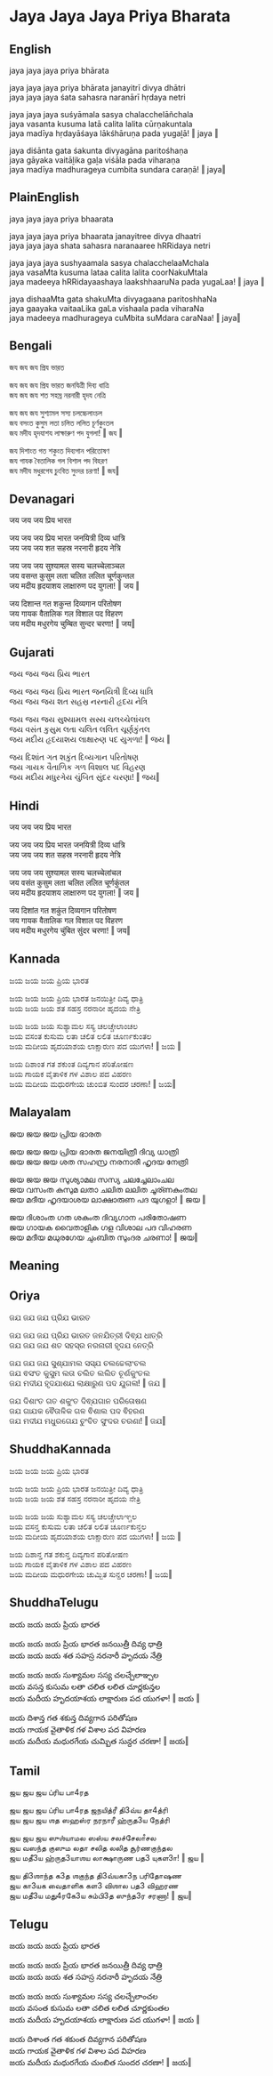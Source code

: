 # Jaya Jaya Jaya Priya Bharata


## English

jaya jaya jaya priya bhārata  

jaya jaya jaya priya bhārata janayitrī divya dhātri  
jaya jaya jaya śata sahasra naranārī hṛdaya netri  

jaya jaya jaya suśyāmala sasya chalacchelāñchala  
jaya vasanta kusuma latā calita lalita cūrṇakuntala  
jaya madīya hṛdayāśaya lākśhāruṇa pada yugaḻā! ‖ jaya ‖  

jaya diśānta gata śakunta divyagāna paritośhaṇa  
jaya gāyaka vaitāḻika gaḻa viśāla pada viharaṇa  
jaya madīya madhurageya cumbita sundara caraṇā! ‖ jaya‖  


## PlainEnglish

jaya jaya jaya priya bhaarata  

jaya jaya jaya priya bhaarata janayitree divya dhaatri  
jaya jaya jaya shata sahasra naranaaree hRRidaya netri  

jaya jaya jaya sushyaamala sasya chalacchelaaMchala  
jaya vasaMta kusuma lataa calita lalita coorNakuMtala  
jaya madeeya hRRidayaashaya laakshhaaruNa pada yugaLaa! ‖ jaya ‖  

jaya dishaaMta gata shakuMta divyagaana paritoshhaNa  
jaya gaayaka vaitaaLika gaLa vishaala pada viharaNa  
jaya madeeya madhurageya cuMbita suMdara caraNaa! ‖ jaya‖  


## Bengali

জয জয জয প্রিয ভারত  

জয জয জয প্রিয ভারত জনযিত্রী দিব্য ধাত্রি  
জয জয জয শত সহস্র নরনারী হৃদয নেত্রি  

জয জয জয সুশ্যামল সস্য চলচ্চেলাংচল  
জয বসংত কুসুম লতা চলিত ললিত চূর্ণকুংতল  
জয মদীয হৃদযাশয লাক্ষারুণ পদ যুগলা! ‖ জয ‖  

জয দিশাংত গত শকুংত দিব্যগান পরিতোষণ  
জয গাযক বৈতালিক গল বিশাল পদ বিহরণ  
জয মদীয মধুরগেয চুংবিত সুংদর চরণা! ‖ জয‖  


## Devanagari

जय जय जय प्रिय भारत  

जय जय जय प्रिय भारत जनयित्री दिव्य धात्रि  
जय जय जय शत सहस्र नरनारी हृदय नेत्रि  

जय जय जय सुश्यामल सस्य चलच्चेलाञ्चल  
जय वसन्त कुसुम लता चलित ललित चूर्णकुन्तल  
जय मदीय हृदयाशय लाक्षारुण पद युगला! ‖ जय ‖  

जय दिशान्त गत शकुन्त दिव्यगान परितोषण  
जय गायक वैतालिक गल विशाल पद विहरण  
जय मदीय मधुरगेय चुम्बित सुन्दर चरणा! ‖ जय‖  


## Gujarati

જય જય જય પ્રિય ભારત  

જય જય જય પ્રિય ભારત જનયિત્રી દિવ્ય ધાત્રિ  
જય જય જય શત સહસ્ર નરનારી હૃદય નેત્રિ  

જય જય જય સુશ્યામલ સસ્ય ચલચ્ચેલાંચલ  
જય વસંત કુસુમ લતા ચલિત લલિત ચૂર્ણકુંતલ  
જય મદીય હૃદયાશય લાક્ષારુણ પદ યુગળા! ‖ જય ‖  

જય દિશાંત ગત શકુંત દિવ્યગાન પરિતોષણ  
જય ગાયક વૈતાળિક ગળ વિશાલ પદ વિહરણ  
જય મદીય મધુરગેય ચુંબિત સુંદર ચરણા! ‖ જય‖  


## Hindi

जय जय जय प्रिय भारत  

जय जय जय प्रिय भारत जनयित्री दिव्य धात्रि  
जय जय जय शत सहस्र नरनारी हृदय नेत्रि  

जय जय जय सुश्यामल सस्य चलच्चेलांचल  
जय वसंत कुसुम लता चलित ललित चूर्णकुंतल  
जय मदीय हृदयाशय लाक्षारुण पद युगला! ‖ जय ‖  

जय दिशांत गत शकुंत दिव्यगान परितोषण  
जय गायक वैतालिक गल विशाल पद विहरण  
जय मदीय मधुरगेय चुंबित सुंदर चरणा! ‖ जय‖  


## Kannada

ಜಯ ಜಯ ಜಯ ಪ್ರಿಯ ಭಾರತ  

ಜಯ ಜಯ ಜಯ ಪ್ರಿಯ ಭಾರತ ಜನಯಿತ್ರೀ ದಿವ್ಯ ಧಾತ್ರಿ  
ಜಯ ಜಯ ಜಯ ಶತ ಸಹಸ್ರ ನರನಾರೀ ಹೃದಯ ನೇತ್ರಿ  

ಜಯ ಜಯ ಜಯ ಸುಶ್ಯಾಮಲ ಸಸ್ಯ ಚಲಚ್ಚೇಲಾಂಚಲ  
ಜಯ ವಸಂತ ಕುಸುಮ ಲತಾ ಚಲಿತ ಲಲಿತ ಚೂರ್ಣಕುಂತಲ  
ಜಯ ಮದೀಯ ಹೃದಯಾಶಯ ಲಾಕ್ಷಾರುಣ ಪದ ಯುಗಳಾ! ‖ ಜಯ ‖  

ಜಯ ದಿಶಾಂತ ಗತ ಶಕುಂತ ದಿವ್ಯಗಾನ ಪರಿತೋಷಣ  
ಜಯ ಗಾಯಕ ವೈತಾಳಿಕ ಗಳ ವಿಶಾಲ ಪದ ವಿಹರಣ  
ಜಯ ಮದೀಯ ಮಧುರಗೇಯ ಚುಂಬಿತ ಸುಂದರ ಚರಣಾ! ‖ ಜಯ‖  


## Malayalam

ജയ ജയ ജയ പ്രിയ ഭാരത  

ജയ ജയ ജയ പ്രിയ ഭാരത ജനയിത്രീ ദിവ്യ ധാത്രി  
ജയ ജയ ജയ ശത സഹസ്ര നരനാരീ ഹൃദയ നേത്രി  

ജയ ജയ ജയ സുശ്യാമല സസ്യ ചലച്ചേലാംചല  
ജയ വസംത കുസുമ ലതാ ചലിത ലലിത ചൂര്ണകുംതല  
ജയ മദീയ ഹൃദയാശയ ലാക്ഷാരുണ പദ യുഗളാ! ‖ ജയ ‖  

ജയ ദിശാംത ഗത ശകുംത ദിവ്യഗാന പരിതോഷണ  
ജയ ഗായക വൈതാളിക ഗള വിശാല പദ വിഹരണ  
ജയ മദീയ മധുരഗേയ ചുംബിത സുംദര ചരണാ! ‖ ജയ‖  


## Meaning

## Oriya

ଜଯ ଜଯ ଜଯ ପ୍ରିଯ ଭାରତ  

ଜଯ ଜଯ ଜଯ ପ୍ରିଯ ଭାରତ ଜନଯିତ୍ରୀ ଦିଵ୍ଯ ଧାତ୍ରି  
ଜଯ ଜଯ ଜଯ ଶତ ସହସ୍ର ନରନାରୀ ହୃଦଯ ନେତ୍ରି  

ଜଯ ଜଯ ଜଯ ସୁଶ୍ଯାମଲ ସସ୍ଯ ଚଲଚ୍ଚେଲାଂଚଲ  
ଜଯ ଵସଂତ କୁସୁମ ଲତା ଚଲିତ ଲଲିତ ଚୂର୍ଣକୁଂତଲ  
ଜଯ ମଦୀଯ ହୃଦଯାଶଯ ଲାକ୍ଷାରୁଣ ପଦ ଯୁଗଳା! ‖ ଜଯ ‖  

ଜଯ ଦିଶାଂତ ଗତ ଶକୁଂତ ଦିଵ୍ଯଗାନ ପରିତୋଷଣ  
ଜଯ ଗାଯକ ଵୈତାଳିକ ଗଳ ଵିଶାଲ ପଦ ଵିହରଣ  
ଜଯ ମଦୀଯ ମଧୁରଗେଯ ଚୁଂବିତ ସୁଂଦର ଚରଣା! ‖ ଜଯ‖  


## ShuddhaKannada

ಜಯ ಜಯ ಜಯ ಪ್ರಿಯ ಭಾರತ  

ಜಯ ಜಯ ಜಯ ಪ್ರಿಯ ಭಾರತ ಜನಯಿತ್ರೀ ದಿವ್ಯ ಧಾತ್ರಿ  
ಜಯ ಜಯ ಜಯ ಶತ ಸಹಸ್ರ ನರನಾರೀ ಹೃದಯ ನೇತ್ರಿ  

ಜಯ ಜಯ ಜಯ ಸುಶ್ಯಾಮಲ ಸಸ್ಯ ಚಲಚ್ಚೇಲಾಞ್ಚಲ  
ಜಯ ವಸನ್ತ ಕುಸುಮ ಲತಾ ಚಲಿತ ಲಲಿತ ಚೂರ್ಣಕುನ್ತಲ  
ಜಯ ಮದೀಯ ಹೃದಯಾಶಯ ಲಾಕ್ಷಾರುಣ ಪದ ಯುಗಳಾ! ‖ ಜಯ ‖  

ಜಯ ದಿಶಾನ್ತ ಗತ ಶಕುನ್ತ ದಿವ್ಯಗಾನ ಪರಿತೋಷಣ  
ಜಯ ಗಾಯಕ ವೈತಾಳಿಕ ಗಳ ವಿಶಾಲ ಪದ ವಿಹರಣ  
ಜಯ ಮದೀಯ ಮಧುರಗೇಯ ಚುಮ್ಬಿತ ಸುನ್ದರ ಚರಣಾ! ‖ ಜಯ‖  


## ShuddhaTelugu

జయ జయ జయ ప్రియ భారత  

జయ జయ జయ ప్రియ భారత జనయిత్రీ దివ్య ధాత్రి  
జయ జయ జయ శత సహస్ర నరనారీ హృదయ నేత్రి  

జయ జయ జయ సుశ్యామల సస్య చలచ్చేలాఞ్చల  
జయ వసన్త కుసుమ లతా చలిత లలిత చూర్ణకున్తల  
జయ మదీయ హృదయాశయ లాక్షారుణ పద యుగళా! ‖ జయ ‖  

జయ దిశాన్త గత శకున్త దివ్యగాన పరితోషణ  
జయ గాయక వైతాళిక గళ విశాల పద విహరణ  
జయ మదీయ మధురగేయ చుమ్బిత సున్దర చరణా! ‖ జయ‖  


## Tamil

ஜய ஜய ஜய ப்ரிய பா4ரத  

ஜய ஜய ஜய ப்ரிய பா4ரத ஜநயித்ரீ தி3வ்ய தா4த்ரி  
ஜய ஜய ஜய ஶத ஸஹஸ்ர நரநாரீ ஹ்ருத3ய நேத்ரி  

ஜய ஜய ஜய ஸுஶ்யாமல ஸஸ்ய சலச்சேலாஂசல  
ஜய வஸந்த குஸும லதா சலித லலித சூர்ணகுந்தல  
ஜய மதீ3ய ஹ்ருத3யாஶய லாக்ஷாருண பத3 யுகள3ா! ‖ ஜய ‖  

ஜய தி3ஶாந்த க3த ஶகுந்த தி3வ்யகா3ந பரிதோஷண  
ஜய கா3யக வைதாளிக கள3 விஶால பத3 விஹரண  
ஜய மதீ3ய மது4ரகே3ய சும்பி3த ஸுந்த3ர சரணா! ‖ ஜய‖  


## Telugu

జయ జయ జయ ప్రియ భారత  

జయ జయ జయ ప్రియ భారత జనయిత్రీ దివ్య ధాత్రి  
జయ జయ జయ శత సహస్ర నరనారీ హృదయ నేత్రి  

జయ జయ జయ సుశ్యామల సస్య చలచ్చేలాంచల  
జయ వసంత కుసుమ లతా చలిత లలిత చూర్ణకుంతల  
జయ మదీయ హృదయాశయ లాక్షారుణ పద యుగళా! ‖ జయ ‖  

జయ దిశాంత గత శకుంత దివ్యగాన పరితోషణ  
జయ గాయక వైతాళిక గళ విశాల పద విహరణ  
జయ మదీయ మధురగేయ చుంబిత సుందర చరణా! ‖ జయ‖  


